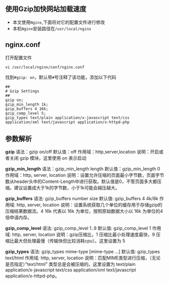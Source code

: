 ## 使用Gzip加快网站加载速度

* 本文使用`Nginx`,下面将对它的配置文件进行修改
* 本机`Nginx`安装路径在`/usr/local/nginx`

## nginx.conf
打开配置文件 

    vi /usr/local/nginx/conf/nginx.conf
    
找到`#gzip: on`，默认带`#`号注释了该功能，添加以下代码

    ##
    # Gzip Settings
    ##
    gzip on;
    gzip_min_length 1k;
    gzip_buffers 4 16k;
    gzip_comp_level 5;
    gzip_types text/plain application/x-javascript text/css application/xml text/javascript application/x-httpd-php

## 参数解析
**gzip**
语法：gzip on/off
默认值：off
作用域：http,server,location
说明：开启或者关闭 gzip 模块，这里使用 on 表示启动

**gzip_min_length**
语法：gzip_min_length length
默认值：gzip_min_length 0
作用域：http, server, location
说明：设置允许压缩的页面最小字节数，页面字节数从header头中的Content-Length中进行获取。默认值是0，不管页面多大都压缩。建议设置成大于1k的字节数，小于1k可能会越压越大。

**gzip_buffers**
语法: gzip_buffers number size
默认值: gzip_buffers 4 4k/8k
作用域: http, server, location
说明：设置系统获取几个单位的缓存用于存储gzip的压缩结果数据流。4 16k 代表以 16k 为单位，按照原始数据大小以 16k 为单位的4倍申请内存。

**gzip_comp_level**
语法: gzip_comp_level 1..9
默认值: gzip_comp_level 1
作用域: http, server, location
说明：gzip压缩比，1 压缩比最小处理速度最快，9 压缩比最大但处理最慢（传输快但比较消耗cpu）。这里设置为 5

**gzip_types**
语法: gzip_types mime-type [mime-type …]
默认值: gzip_types text/html
作用域: http, server, location
说明：匹配MIME类型进行压缩，（无论是否指定）”text/html” 类型总是会被压缩的。这里设置为 text/plain application/x-javascript text/css application/xml text/javascript application/x-httpd-php。